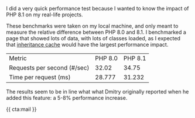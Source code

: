 I did a very quick performance test because I wanted to know the impact of PHP 8.1 on my real-life projects.

These benchmarks were taken on my local machine, and only meant to measure the relative difference between PHP 8.0 and 8.1. I benchmarked a page that showed lots of data, with lots of classes loaded, as I expected that [inheritance cache](/blog/new-in-php-81#performance-improvements-pr) would have the largest performance impact.

<table>
<tr class="table-head">
    <td>Metric</td>
    <td>PHP 8.0</td>
    <td>PHP 8.1</td>
</tr>

<tr>
    <td>Requests per second (#/sec)</td>
    <td>32.02</td>
    <td>34.75</td>
</tr>

<tr>
    <td>Time per request (ms)</td>
    <td>28.777</td>
    <td>31.232</td>
</tr>
</table>

The results seem to be in line what what Dmitry originally reported when he added this feature: a 5-8% performance increase.

{{ cta:mail }}
